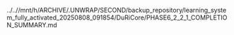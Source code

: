 ../..//mnt/h/ARCHIVE/.UNWRAP/SECOND/backup_repository/learning_system_fully_activated_20250808_091854/DuRiCore/PHASE6_2_2_1_COMPLETION_SUMMARY.md